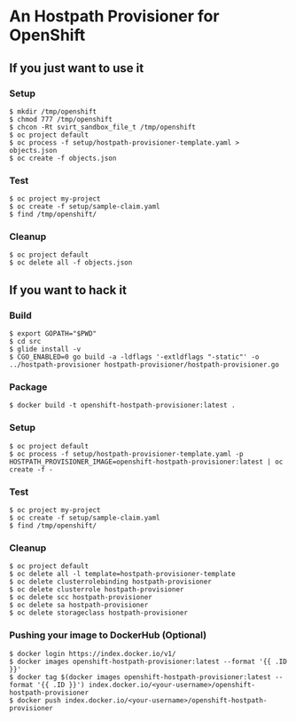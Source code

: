 # An Hostpath Provisioner for OpenShift

## If you just want to use it

### Setup

```
$ mkdir /tmp/openshift
$ chmod 777 /tmp/openshift
$ chcon -Rt svirt_sandbox_file_t /tmp/openshift
$ oc project default
$ oc process -f setup/hostpath-provisioner-template.yaml > objects.json
$ oc create -f objects.json
```

### Test

```
$ oc project my-project
$ oc create -f setup/sample-claim.yaml
$ find /tmp/openshift/
```

### Cleanup

```
$ oc project default
$ oc delete all -f objects.json
```

## If you want to hack it

### Build

```
$ export GOPATH="$PWD"
$ cd src
$ glide install -v
$ CGO_ENABLED=0 go build -a -ldflags '-extldflags "-static"' -o ../hostpath-provisioner hostpath-provisioner/hostpath-provisioner.go
```

### Package

```
$ docker build -t openshift-hostpath-provisioner:latest .
```

### Setup

```
$ oc project default
$ oc process -f setup/hostpath-provisioner-template.yaml -p HOSTPATH_PROVISIONER_IMAGE=openshift-hostpath-provisioner:latest | oc create -f -
```

### Test

```
$ oc project my-project
$ oc create -f setup/sample-claim.yaml
$ find /tmp/openshift/
```

### Cleanup

```
$ oc project default
$ oc delete all -l template=hostpath-provisioner-template
$ oc delete clusterrolebinding hostpath-provisioner
$ oc delete clusterrole hostpath-provisioner
$ oc delete scc hostpath-provisioner
$ oc delete sa hostpath-provisioner
$ oc delete storageclass hostpath-provisioner
```

### Pushing your image to DockerHub (Optional)

```
$ docker login https://index.docker.io/v1/
$ docker images openshift-hostpath-provisioner:latest --format '{{ .ID }}'
$ docker tag $(docker images openshift-hostpath-provisioner:latest --format '{{ .ID }}') index.docker.io/<your-username>/openshift-hostpath-provisioner
$ docker push index.docker.io/<your-username>/openshift-hostpath-provisioner
```
